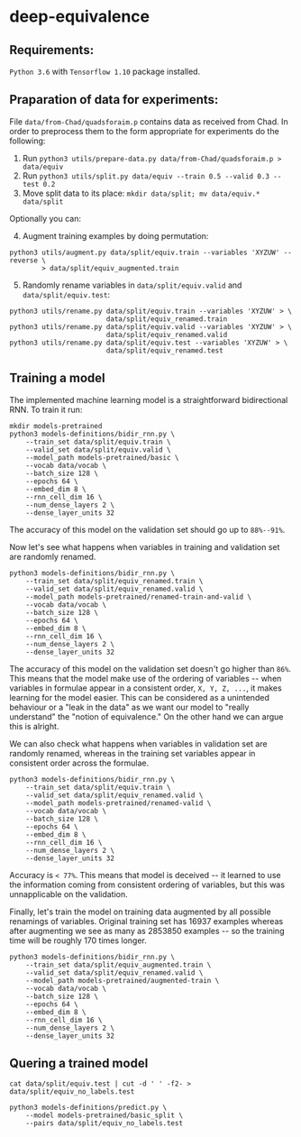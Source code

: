 # deep-equivalence

## Requirements:
`Python 3.6` with `Tensorflow 1.10` package installed.

## Praparation of data for experiments:

File `data/from-Chad/quadsforaim.p` contains data as received from Chad. In order
to preprocess them to the form appropriate for experiments do the following:
1. Run `python3 utils/prepare-data.py data/from-Chad/quadsforaim.p > data/equiv`
2. Run `python3 utils/split.py data/equiv --train 0.5 --valid 0.3 --test 0.2`
3. Move split data to its place: `mkdir data/split; mv data/equiv.* data/split`

Optionally you can:

4. Augment training examples by doing permutation:
```
python3 utils/augment.py data/split/equiv.train --variables 'XYZUW' --reverse \
		> data/split/equiv_augmented.train
```
5. Randomly rename variables in `data/split/equiv.valid` and
   `data/split/equiv.test`:
```
python3 utils/rename.py data/split/equiv.train --variables 'XYZUW' > \
						data/split/equiv_renamed.train
python3 utils/rename.py data/split/equiv.valid --variables 'XYZUW' > \
						data/split/equiv_renamed.valid
python3 utils/rename.py data/split/equiv.test --variables 'XYZUW' > \
						data/split/equiv_renamed.test
```

## Training a model

The implemented machine learning model is a straightforward bidirectional RNN.
To train it run:
```
mkdir models-pretrained
python3 models-definitions/bidir_rnn.py \
	--train_set data/split/equiv.train \
	--valid_set data/split/equiv.valid \
	--model_path models-pretrained/basic \
	--vocab data/vocab \
	--batch_size 128 \
	--epochs 64 \
	--embed_dim 8 \
	--rnn_cell_dim 16 \
	--num_dense_layers 2 \
	--dense_layer_units 32
```
The accuracy of this model on the validation set should go up to `88%--91%`.

Now let's see what happens when variables in training and validation set are
randomly renamed.
```
python3 models-definitions/bidir_rnn.py \
	--train_set data/split/equiv_renamed.train \
	--valid_set data/split/equiv_renamed.valid \
	--model_path models-pretrained/renamed-train-and-valid \
	--vocab data/vocab \
	--batch_size 128 \
	--epochs 64 \
	--embed_dim 8 \
	--rnn_cell_dim 16 \
	--num_dense_layers 2 \
	--dense_layer_units 32
```
The accuracy of this model on the validation set doesn't go higher than `86%`.
This means that the model make use of the ordering of variables -- when variables
in formulae appear in a consistent order, `X, Y, Z, ...`, it makes learning for
the model easier. This can be considered as a unintended behaviour or a "leak
in the data" as we want our model to "really understand" the "notion of
equivalence." On the other hand we can argue this is alright.

We can also check what happens when variables in validation set are randomly
renamed, whereas in the training set variables appear in consistent order across
the formulae.
```
python3 models-definitions/bidir_rnn.py \
	--train_set data/split/equiv.train \
	--valid_set data/split/equiv_renamed.valid \
	--model_path models-pretrained/renamed-valid \
	--vocab data/vocab \
	--batch_size 128 \
	--epochs 64 \
	--embed_dim 8 \
	--rnn_cell_dim 16 \
	--num_dense_layers 2 \
	--dense_layer_units 32
```
Accuracy is `< 77%`. This means that model is deceived -- it learned to use the
information coming from consistent ordering of variables, but this was
unnapplicable on the validation.

Finally, let's train the model on training data augmented by all possible
renamings of variables. Original training set has 16937 examples whereas after
augmenting we see as many as 2853850 examples -- so the training time will be
roughly 170 times longer.

```
python3 models-definitions/bidir_rnn.py \
	--train_set data/split/equiv_augmented.train \
	--valid_set data/split/equiv_renamed.valid \
	--model_path models-pretrained/augmented-train \
	--vocab data/vocab \
	--batch_size 128 \
	--epochs 64 \
	--embed_dim 8 \
	--rnn_cell_dim 16 \
	--num_dense_layers 2 \
	--dense_layer_units 32
```


## Quering a trained model

```
cat data/split/equiv.test | cut -d ' ' -f2- > data/split/equiv_no_labels.test
```

```
python3 models-definitions/predict.py \
	--model models-pretrained/basic_split \
	--pairs data/split/equiv_no_labels.test
```
